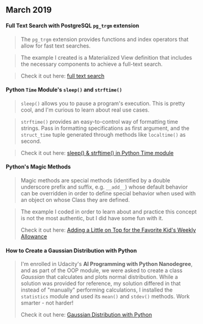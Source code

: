 ## March 2019

#### Full Text Search with PostgreSQL `pg_trgm` extension

> The `pg_trgm` extension provides functions and index operators that allow for fast text searches.

> The example I created is a Materialized View definition that includes the necessary components to achieve a full-text search.

> Check it out here: [full text search](march2019/pg_trgm)

#### Python `Time` Module's `sleep()` and `strftime()`

> `sleep()` allows you to pause a program's execution. This is pretty cool, and I'm curious to learn about real use cases.

> `strftime()` provides an easy-to-control way of formatting time strings. Pass in formatting specifications as first argument, and the `struct_time` tuple generated through methods like `localtime()` as second.

> Check it out here: [sleep() & strftime() in Python Time module](march2019/python-timing)

#### Python's Magic Methods

> Magic methods are special methods (identified by a double underscore prefix and suffix, e.g. `__add__`) whose default behavior can be overridden in order to define special behavior when used with an object on whose Class they are defined.

> The example I coded in order to learn about and practice this concept is not the most authentic, but I did have some fun with it.
>
> Check it out here: [Adding a Little on Top for the Favorite Kid's Weekly Allowance](march2019/magic-methods)

#### How to Create a Gaussian Distribution with Python

> I'm enrolled in Udacity's **AI Programming with Python Nanodegree**, and as part of the OOP module, we were asked to create a class *Gaussian* that calculates and plots normal distribution. While a solution was provided for reference, my solution differed in that instead of "manually" performing calculations, I installed the `statistics` module and used its `mean()` and `stdev()` methods. Work smarter - not harder!
>
> Check it out here: [Gaussian Distribution with Python](march2019/gaussian)
